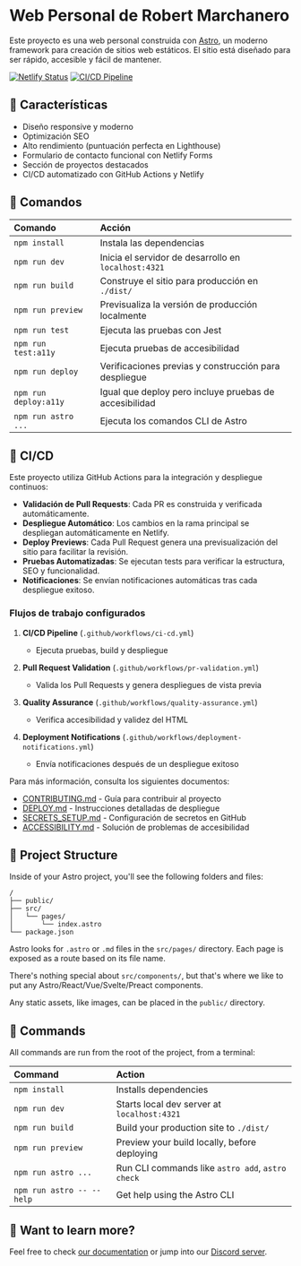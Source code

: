 # Web Personal de Robert Marchanero

Este proyecto es una web personal construida con [Astro](https://astro.build), un moderno framework para creación de sitios web estáticos. El sitio está diseñado para ser rápido, accesible y fácil de mantener.

[![Netlify Status](https://api.netlify.com/api/v1/badges/badge-id/deploy-status)](https://app.netlify.com/)
[![CI/CD Pipeline](https://github.com/tu-usuario/tu-repositorio/actions/workflows/ci-cd.yml/badge.svg)](https://github.com/tu-usuario/tu-repositorio/actions/workflows/ci-cd.yml)

## 🚀 Características

- Diseño responsive y moderno
- Optimización SEO
- Alto rendimiento (puntuación perfecta en Lighthouse)
- Formulario de contacto funcional con Netlify Forms
- Sección de proyectos destacados
- CI/CD automatizado con GitHub Actions y Netlify

## 🧞 Comandos

| Comando                   | Acción                                             |
| :------------------------ | :------------------------------------------------- |
| `npm install`             | Instala las dependencias                           |
| `npm run dev`             | Inicia el servidor de desarrollo en `localhost:4321`|
| `npm run build`           | Construye el sitio para producción en `./dist/`    |
| `npm run preview`         | Previsualiza la versión de producción localmente   |
| `npm run test`            | Ejecuta las pruebas con Jest                       |
| `npm run test:a11y`       | Ejecuta pruebas de accesibilidad                   |
| `npm run deploy`          | Verificaciones previas y construcción para despliegue |
| `npm run deploy:a11y`     | Igual que deploy pero incluye pruebas de accesibilidad |
| `npm run astro ...`       | Ejecuta los comandos CLI de Astro                  |

## 🔄 CI/CD

Este proyecto utiliza GitHub Actions para la integración y despliegue continuos:

- **Validación de Pull Requests**: Cada PR es construida y verificada automáticamente.
- **Despliegue Automático**: Los cambios en la rama principal se despliegan automáticamente en Netlify.
- **Deploy Previews**: Cada Pull Request genera una previsualización del sitio para facilitar la revisión.
- **Pruebas Automatizadas**: Se ejecutan tests para verificar la estructura, SEO y funcionalidad.
- **Notificaciones**: Se envían notificaciones automáticas tras cada despliegue exitoso.

### Flujos de trabajo configurados

1. **CI/CD Pipeline** (`.github/workflows/ci-cd.yml`)
   - Ejecuta pruebas, build y despliegue

2. **Pull Request Validation** (`.github/workflows/pr-validation.yml`)
   - Valida los Pull Requests y genera despliegues de vista previa

3. **Quality Assurance** (`.github/workflows/quality-assurance.yml`)
   - Verifica accesibilidad y validez del HTML

4. **Deployment Notifications** (`.github/workflows/deployment-notifications.yml`)
   - Envía notificaciones después de un despliegue exitoso

Para más información, consulta los siguientes documentos:

- [CONTRIBUTING.md](./CONTRIBUTING.md) - Guía para contribuir al proyecto
- [DEPLOY.md](./DEPLOY.md) - Instrucciones detalladas de despliegue
- [SECRETS_SETUP.md](./SECRETS_SETUP.md) - Configuración de secretos en GitHub
- [ACCESSIBILITY.md](./docs/ACCESSIBILITY.md) - Solución de problemas de accesibilidad

## 🚀 Project Structure

Inside of your Astro project, you'll see the following folders and files:

```text
/
├── public/
├── src/
│   └── pages/
│       └── index.astro
└── package.json
```

Astro looks for `.astro` or `.md` files in the `src/pages/` directory. Each page is exposed as a route based on its file name.

There's nothing special about `src/components/`, but that's where we like to put any Astro/React/Vue/Svelte/Preact components.

Any static assets, like images, can be placed in the `public/` directory.

## 🧞 Commands

All commands are run from the root of the project, from a terminal:

| Command                   | Action                                           |
| :------------------------ | :----------------------------------------------- |
| `npm install`             | Installs dependencies                            |
| `npm run dev`             | Starts local dev server at `localhost:4321`      |
| `npm run build`           | Build your production site to `./dist/`          |
| `npm run preview`         | Preview your build locally, before deploying     |
| `npm run astro ...`       | Run CLI commands like `astro add`, `astro check` |
| `npm run astro -- --help` | Get help using the Astro CLI                     |

## 👀 Want to learn more?

Feel free to check [our documentation](https://docs.astro.build) or jump into our [Discord server](https://astro.build/chat).
